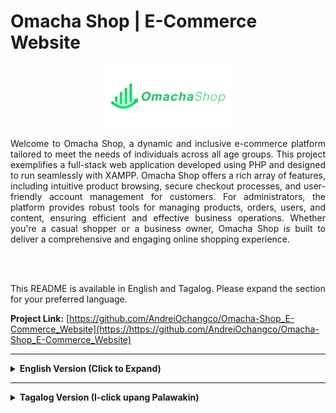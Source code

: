 # Omacha Shop | E-Commerce Website

<p align="center">
    <img src="./Fontend/images/Omacha-Shop_4000x2000/OmachaShop-Logo2.png" alt="Omacha Shop Logo" height="100px"/>
</p>

<p align="justify">Welcome to Omacha Shop, a dynamic and inclusive e-commerce platform tailored to meet the needs of individuals across all age groups. This project exemplifies a full-stack web application developed using PHP and designed to run seamlessly with XAMPP. Omacha Shop offers a rich array of features, including intuitive product browsing, secure checkout processes, and user-friendly account management for customers. For administrators, the platform provides robust tools for managing products, orders, users, and content, ensuring efficient and effective business operations. Whether you're a casual shopper or a business owner, Omacha Shop is built to deliver a comprehensive and engaging online shopping experience.</p>
</br>
</br>
<p align="justify">This README is available in English and Tagalog. Please expand the section for your preferred language.</p>



**Project Link:** [https://github.com/AndreiOchangco/Omacha-Shop_E-Commerce_Website](https://https://github.com/AndreiOchangco/Omacha-Shop_E-Commerce_Website)

---

<details>
<summary><strong>English Version (Click to Expand)</strong></summary>

## 🌟 Project Overview

<p align="justify">Omacha Shop is designed to provide a seamless and enjoyable online shopping experience for individuals of all ages. Whether you're searching for toys, gifts, or collectibles, the platform offers a diverse and carefully curated collection to meet your needs. With features like intuitive browsing, detailed product descriptions, and secure (simulated) payment options, Omacha ensures a user-friendly experience for everyone. Additionally, the platform includes tools for order tracking and customer engagement, making it a trusted destination for families, hobbyists, and collectors. For businesses, the robust administration system streamlines operations, enabling efficient management of products, orders, and customer interactions.</p>

**Live Demo (GitHub Pages - Frontend UI Only):**
*   Customer View: [https://andreiochangco.github.io/Omacha-Shop_E-Commerce_Website/Demo/Customer/](https://andreiochangco.github.io/Omacha-Shop_E-Commerce_Website/Demo/Customer/)
*   Admin View (UI Only): [https://andreiochangco.github.io/Omacha-Shop_E-Commerce_Website/Demo/Admin/](https://andreiochangco.github.io/Omacha-Shop_E-Commerce_Website/Demo/Admin/)</br>
*(Note: The live demos are frontend-only and do not include backend functionality like database interactions, user authentication, or order processing. For full functionality, please set up the project locally as described below.)*

## ✨ Key Features

### For Customers:
*   **Intuitive Product Browsing:** Homepage, categories, age-based filtering, advanced search.
*   **Detailed Product Pages:** Multiple screenshots, descriptions, reviews.
*   **Shopping Cart & Wishlist:** Add to cart, cart preview, quantity updates, coupon application, save favorites.
*   **Secure Checkout Process:** Clear steps, shipping info, order summary, "Thank You" page, invoice generation (PDF option).
*   **User Accounts:** Registration, login, (potentially) order history.
*   **Engagement & Information:** Blog, About Us, Contact page, product reviews, comment system.

### 🛍️ Customer Interface (Screenshots)
|           Home Page (Layout 1)            |             Product Listing (with Filter)              |                    Product Detail Page                    |
| :---------------------------------------: | :----------------------------------------------------: | :-------------------------------------------------------: |
|  ![Omacha Home 1](screenshot/Home1.jpg)   | ![Omacha Product List & Filter](screenshot/filter.jpg) |  ![Omacha Product Detail](screenshot/product_detail.jpg)  |
|             **Shopping Cart**             |                  **Checkout Process**                  |                    **Thank You Page**                     |
|    ![Omacha Cart](screenshot/cart.jpg)    |      ![Omacha Checkout](screenshot/checkout.jpg)       |       ![Omacha Thank You](screenshot/thankyou.jpg)        |
|              **Login Page**               |                 **Registration Page**                  |                     **Wishlist Page**                     |
|   ![Omacha Login](screenshot/login.jpg)   |      ![Omacha Register](screenshot/signup.jpg)       |        ![Omacha Wishlist](screenshot/wishlist.jpg)        |
|               **Blog Page**               |                   **About Us Page**                    |                     **Contact Page**                      |
|    ![Omacha Blog](screenshot/blog.jpg)    |       ![Omacha About Us](screenshot/about5.jpg)        |         ![Omacha Contact](screenshot/contact.jpg)         |
|        **Order Detail**         |                   **Search Results**                   |          **Comment Section** (e.g., on Product)           |
| ![Omacha Invoice](screenshot/checkout1.jpg) |    ![Omacha Search Results](screenshot/search.jpg)     | ![Omacha Comment Section](screenshot/comment_product.jpg) |
|     **Home Page (Layout 2)**     |           **Home Page (Layout 3)**            |             **Home Page (Layout 4)**             |
|  ![Omacha Home 2](screenshot/Home2.jpg)   |         ![Omacha Home 3](screenshot/Home3.jpg)         |          ![Omacha Home 4](screenshot/Home4.jpg)           |
|     **Home Page (Layout 5)**     |      **Invoice**                                                   |                                                           |
|  ![Omacha Home 5](screenshot/Home5.jpg)   |           ![Invoice](screenshot/invoice.jpg)                                             |                                                           |

### For Administrators (Admin Dashboard):
*   **Dashboard Overview:** Statistics on orders, users, sales, comments.
*   **User Management:** View and manage users.
*   **Product Management:** Add, view, edit, delete products.
*   **Order Management:** View and manage customer orders.
*   **Comment Management:** Approve, reply to comments.
*   **Content Management:** Manage blog posts, categories.
*   **Statistical Reports:** Charts for best sellers, revenue.

### ⚙️ Admin Interface (Screenshots)
|                     Admin Login Page                     |               Admin Signup Page (if applicable)                |                      Admin Dashboard                       |
| :------------------------------------------------------: | :------------------------------------------------------------: | :--------------------------------------------------------: |
|    ![Omacha Admin Login](screenshot/login_admin.jpg)     |      ![Omacha Admin Signup](screenshot/create_admin.jpg)       |      ![Omacha Admin Dashboard](screenshot/admin1.jpg)      |
|                   **Add Product Form**                   |                   **Manage Products (List)**                   |                  **Manage Orders (List)**                  |
| ![Omacha Admin Add Product](screenshot/add_product.jpg)  | ![Omacha Admin Manage Products](screenshot/manage_product.jpg) | ![Omacha Admin Manage Orders](screenshot/manage_order.jpg) |
|                 **Manage Users (List)**                  |                                                                |                                                            |
| ![Omacha Admin Manage Users](screenshot/manage_user.jpg) |                                                                |                                                            |

## 🛠️ Technology Stack

*   **Frontend:** HTML5, CSS3, JavaScript, Bootstrap, Tailwind CSS (for Admin)
*   **Backend:** PHP (Procedural or with a custom structure)
*   **Database:** MySQL (Managed via phpMyAdmin in XAMPP)
*   **Web Server:** Apache (via XAMPP)

## 🚀 Getting Started

### Prerequisites

*   **XAMPP:** Installed and running (Apache, PHP, MySQL).
*   **Git:** For cloning.

### Installation & Setup

1.  **Start XAMPP:** Ensure Apache and MySQL services are running.
2.  **Clone Repository into `htdocs`:**
    *   Navigate to your XAMPP `htdocs` directory.
    *   Run: `git clone https://github.com/AndreiOchangco/Omacha-Shop_E-Commerce_Website.git`
    *   `cd Omacha-Shop_E-Commerce_Website`

3.  **Database Setup:**
    *   Go to `http://localhost/phpmyadmin`.
    *   Create a new database named `toy-shop` (collation `utf8mb4_general_ci`).
    *   Select `toy-shop`, go to "Import", choose `Omacha-Shop_E-Commerce_Website/Fontend/toy-shop.sql` (or the correct path to your SQL file), and click "Go".

4.  **Configure Database Connection (if necessary):**
    *   Check your PHP database connection files.
    *   Default XAMPP credentials: Host: `localhost`, User: `root`, Password: `(empty)`, DB: `toy-shop`.

5.  **Accessing the Application:**
    *   **Customer Site:** `http://localhost/Omacha-Shop_E-Commerce_Website/` (or `http://localhost/Omacha-Shop_E-Commerce_Website/Fontend/`)
    *   **Admin Panel:** `http://localhost/Omacha-Shop_E-Commerce_Website/admin/` (or your specific admin path).
        *   *Default Admin Credentials (if any):* Username: `[admin_user]`, Password: `[admin_pass]` (Please update)

## 📝 License

This work is licensed under a [Creative Commons Attribution-NonCommercial 4.0 International License](https://creativecommons.org/licenses/by-nc/4.0/).
You are free to Share and Adapt the material, under the terms of Attribution and NonCommercial use.
[![License: CC BY-NC 4.0](https://licensebuttons.net/l/by-nc/4.0/88x31.png)](https://creativecommons.org/licenses/by-nc/4.0/)

## 👤 Contributors

*   **Team Engineering**
    *   **Andrei Luise Ochangco** - Repository Maintainer, Software Engineer, Project Manager, Organization Administrator, Sub-UI Designer, Sub-Programmer, Dependencies Checker, Database Administrator - [@AndreiOchangco](https://github.com/AndreiOchangco)
    *   **Louis Ricardo Servito** - Main UI Designer - [@Lone-collab](https://github.com/Lone-collab)
    *   **Mark Lester Rivera** - Team Leader
    *   **Ardy Aquino** - Member
    *   **Brent Alabag** - Member
    *   **Vince Alvendia** - Member
    *   **Mc Harley Disu** - Member

</details>

---

<details>
<summary><strong>Tagalog Version (I-click upang Palawakin)</strong></summary>

## 🌟 Project Overview

<p align="justify">Ang Omacha Shop ay idinisenyo upang magbigay ng tuluy-tuloy at kasiya-siyang karanasan sa online shopping para sa mga indibidwal sa lahat ng edad. Naghahanap ka man ng mga laruan, regalo, o collectible, nag-aalok ang platform ng magkakaibang at maingat na na-curate na koleksyon para matugunan ang iyong mga pangangailangan. Sa mga feature tulad ng intuitive na pagba-browse, detalyadong paglalarawan ng produkto, at secure (simulate) na mga opsyon sa pagbabayad, tinitiyak ng Omacha ang isang user-friendly na karanasan para sa lahat. Bukod pa rito, ang platform ay may kasamang mga tool para sa pagsubaybay sa order at pakikipag-ugnayan sa customer, na ginagawa itong isang pinagkakatiwalaang destinasyon para sa mga pamilya, hobbyist, at collectors. Para sa mga negosyo, ang matatag na sistema ng administrasyon ay nag-streamline ng mga operasyon, na nagbibigay-daan sa mahusay na pamamahala ng mga produkto, mga order, at mga pakikipag-ugnayan ng customer.</p>

**Live Demo (GitHub Pages - Frontend UI Only):**
*   Customer View: [https://tranhuudat2004.github.io/Omacha-Shop-Demo/](https://tranhuudat2004.github.io/Omacha-Shop-Demo/)
*   Admin View (UI Only): [https://tranhuudat2004.github.io/Omacha-Shop-Demo/Admin/public/index.html](https://tranhuudat2004.github.io/Omacha-Shop-Demo/Admin/public/index.html)</br>
*(Note: Ang mga live na demo ay frontend-only at hindi kasama ang backend functionality tulad ng mga pakikipag-ugnayan sa database, pagpapatotoo ng user, o pagpoproseso ng order. Para sa buong functionality, mangyaring i-set up ang proyekto nang lokal gaya ng inilarawan sa ibaba.)*

## ✨ Key Features

### For Customers:
*   **Intuitive Product Browsing:** Homepage, categories, age-based filtering, advanced search.
*   **Detailed Product Pages:** Multiple screenshots, descriptions, reviews.
*   **Shopping Cart & Wishlist:** Add to cart, cart preview, quantity updates, coupon application, save favorites.
*   **Secure Checkout Process:** Clear steps, shipping info, order summary, "Thank You" page, invoice generation (PDF option).
*   **User Accounts:** Registration, login, (potentially) order history.
*   **Engagement & Information:** Blog, About Us, Contact page, product reviews, comment system.

### 🛍️ Customer Interface (Screenshots)
|           Home Page (Layout 1)            |             Product Listing (with Filter)              |                    Product Detail Page                    |
| :---------------------------------------: | :----------------------------------------------------: | :-------------------------------------------------------: |
|  ![Omacha Home 1](screenshot/Home1.jpg)   | ![Omacha Product List & Filter](screenshot/filter.jpg) |  ![Omacha Product Detail](screenshot/product_detail.jpg)  |
|             **Shopping Cart**             |                  **Checkout Process**                  |                    **Thank You Page**                     |
|    ![Omacha Cart](screenshot/cart.jpg)    |      ![Omacha Checkout](screenshot/checkout.jpg)       |       ![Omacha Thank You](screenshot/thankyou.jpg)        |
|              **Login Page**               |                 **Registration Page**                  |                     **Wishlist Page**                     |
|   ![Omacha Login](screenshot/login.jpg)   |      ![Omacha Register](screenshot/signup.jpg)       |        ![Omacha Wishlist](screenshot/wishlist.jpg)        |
|               **Blog Page**               |                   **About Us Page**                    |                     **Contact Page**                      |
|    ![Omacha Blog](screenshot/blog.jpg)    |       ![Omacha About Us](screenshot/about5.jpg)        |         ![Omacha Contact](screenshot/contact.jpg)         |
|        **Order Detail**         |                   **Search Results**                   |          **Comment Section** (e.g., on Product)           |
| ![Omacha Invoice](screenshot/checkout1.jpg) |    ![Omacha Search Results](screenshot/search.jpg)     | ![Omacha Comment Section](screenshot/comment_product.jpg) |
|     **Home Page (Layout 2)**     |           **Home Page (Layout 3)**            |             **Home Page (Layout 4)**             |
|  ![Omacha Home 2](screenshot/Home2.jpg)   |         ![Omacha Home 3](screenshot/Home3.jpg)         |          ![Omacha Home 4](screenshot/Home4.jpg)           |
|     **Home Page (Layout 5)**     |      **Invoice**                                                   |                                                           |
|  ![Omacha Home 5](screenshot/Home5.jpg)   |           ![Invoice](screenshot/invoice.jpg)                                             |                                                           |

### For Administrators (Admin Dashboard):
*   **Dashboard Overview:** Mga istatistika sa mga order, user, benta, komento.
*   **User Management:** Tingnan at pamahalaan ang mga user.
*   **Product Management:** Magdagdag, tumingin, mag-edit, at magtanggal ng mga produkto.
*   **Order Management:** Tingnan at pamahalaan ang mga order ng customer.
*   **Comment Management:** Aprubahan, tumugon sa mga komento.
*   **Content Management:** Pamahalaan ang mga post sa blog, mga kategorya.
*   **Statistical Reports:** Mga tsart para sa pinakamabenta, kita.

### ⚙️ Admin Interface (Screenshots)
|                     Admin Login Page                     |               Admin Signup Page (if applicable)                |                      Admin Dashboard                       |
| :------------------------------------------------------: | :------------------------------------------------------------: | :--------------------------------------------------------: |
|    ![Omacha Admin Login](screenshot/login_admin.jpg)     |      ![Omacha Admin Signup](screenshot/create_admin.jpg)       |      ![Omacha Admin Dashboard](screenshot/admin1.jpg)      |
|                   **Add Product Form**                   |                   **Manage Products (List)**                   |                  **Manage Orders (List)**                  |
| ![Omacha Admin Add Product](screenshot/add_product.jpg)  | ![Omacha Admin Manage Products](screenshot/manage_product.jpg) | ![Omacha Admin Manage Orders](screenshot/manage_order.jpg) |
|                 **Manage Users (List)**                  |                                                                |                                                            |
| ![Omacha Admin Manage Users](screenshot/manage_user.jpg) |                                                                |                                                            |

## 🛠️ Technology Stack

*   **Frontend:** HTML5, CSS3, JavaScript, Bootstrap, Tailwind CSS (for Admin)
*   **Backend:** PHP (Procedural or with a custom structure)
*   **Database:** MySQL (Managed via phpMyAdmin in XAMPP)
*   **Web Server:** Apache (via XAMPP)

## 🚀 Getting Started

### Prerequisites

*   **XAMPP:** Installed and running (Apache, PHP, MySQL).
*   **Git:** For cloning.

### Installation & Setup

1.  **Start XAMPP:** Tiyaking tumatakbo ang mga serbisyo ng Apache at MySQL.
2.  **Clone Repository into `htdocs`:**
    *   Mag-navigate sa iyong XAMPP `htdocs` na direktoryo.
    *   Run: `git clone https://github.com/AndreiOchangco/Omacha-Shop_E-Commerce_Website.git`
    *   `cd Omacha-Shop_E-Commerce_Website`

3.  **Database Setup:**
    *   Pumunta sa `http://localhost/phpmyadmin`.
    *   Gumawa ng bagong database na pinangalanang `toy-shop` (collation `utf8mb4_general_ci`).
    *   Piliin ang `toy-shop`, pumunta sa "Import", piliin ang `Omacha-Shop_E-Commerce_Website/Fontend/toy-shop.sql` (o ang tamang path sa iyong SQL file), at i-click ang "Go".

4.  **Configure Database Connection (if necessary):**
    *   Suriin ang iyong mga file ng koneksyon sa database ng PHP.
    *   Default na mga kredensyal ng XAMPP: Host: `localhost`, User: `root`, Password: `(empty)`, DB: `toy-shop`.

5.  **Accessing the Application:**
    *   **Customer Site:** `http://localhost/Omacha-Shop_E-Commerce_Website/` (or `http://localhost/Omacha-Shop_E-Commerce_Website/Fontend/`)
    *   **Admin Panel:** `http://localhost/Omacha-Shop_E-Commerce_Website/admin/` (or your specific admin path).
        *   *Default Admin Credentials (if any):* Username: `[admin_user]`, Password: `[admin_pass]` (Please update)

## 📝 License

Ang gawaing ito ay lisensyado sa ilalim ng [Creative Commons Attribution-NonCommercial 4.0 International License](https://creativecommons.org/licenses/by-nc/4.0/).
Malaya kang Ibahagi at Iangkop ang materyal, sa ilalim ng mga tuntunin ng Attribution at NonCommercial na paggamit.
[![Lisensya: CC BY-NC 4.0](https://licensebuttons.net/l/by-nc/4.0/88x31.png)](https://creativecommons.org/licenses/by-nc/4.0/)

## 👤 Contributors

*   **Team Engineering**
    *   **Andrei Luise Ochangco** - Repository Maintainer, Software Engineer, Project Manager, Organization Administrator, Sub-UI Designer, Sub-Programmer, Dependencies Checker, Database Administrator - [@AndreiOchangco](https://github.com/AndreiOchangco)
    *   **Louis Ricardo Servito** - Main UI Designer - [@Lone-collab](https://github.com/Lone-collab)
    *   **Mark Lester Rivera** - Team Leader
    *   **Ardy Aquino** - Member
    *   **Brent Alabag** - Member
    *   **Vince Alvendia** - Member
    *   **Mc Harley Disu** - Member

</details>